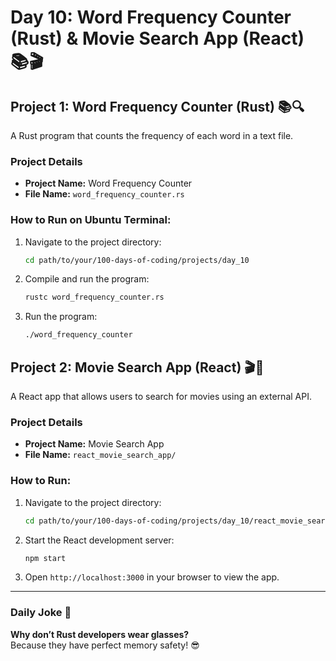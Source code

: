 # Day 10: Word Frequency Counter (Rust) & Movie Search App (React) 📚🎬

## Project 1: Word Frequency Counter (Rust) 📚🔍
A Rust program that counts the frequency of each word in a text file.

### Project Details
- **Project Name:** Word Frequency Counter
- **File Name:** `word_frequency_counter.rs`

### How to Run on Ubuntu Terminal:
1. Navigate to the project directory:
   ```bash
   cd path/to/your/100-days-of-coding/projects/day_10
   ```

2. Compile and run the program:
   ```bash
   rustc word_frequency_counter.rs
   ```

3. Run the program:
   ```bash
   ./word_frequency_counter
   ```

## Project 2: Movie Search App (React) 🎬🔎
A React app that allows users to search for movies using an external API.

### Project Details
- **Project Name:** Movie Search App
- **File Name:** `react_movie_search_app/`

### How to Run:
1. Navigate to the project directory:
   ```bash
   cd path/to/your/100-days-of-coding/projects/day_10/react_movie_search_app
   ```

2. Start the React development server:
   ```bash
   npm start
   ```

3. Open `http://localhost:3000` in your browser to view the app.

---

### Daily Joke 🤣
**Why don’t Rust developers wear glasses?**\
Because they have perfect memory safety! 😎
